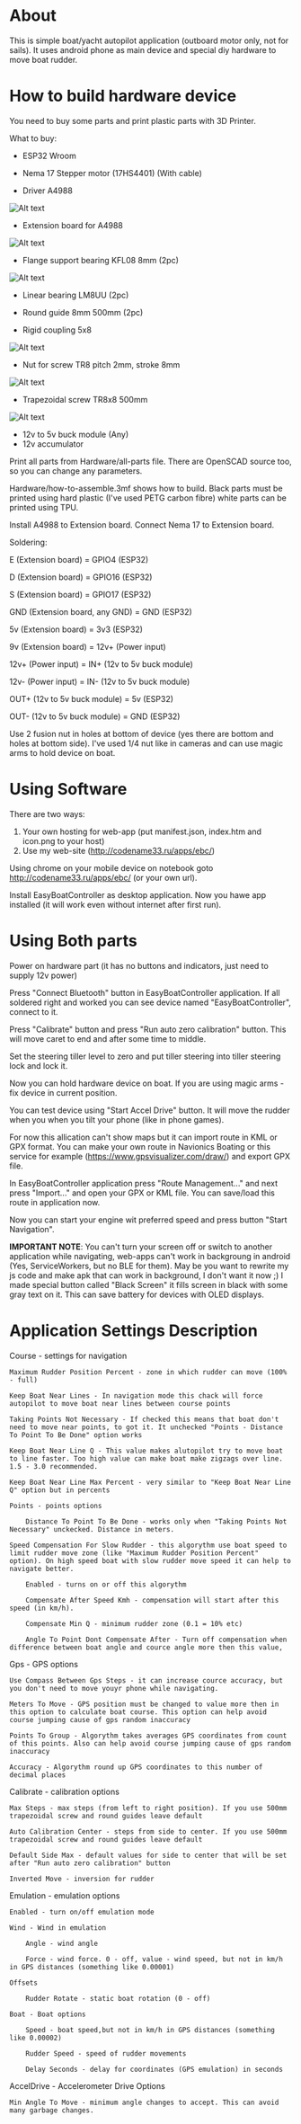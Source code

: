 # About

This is simple boat/yacht autopilot application (outboard motor only, not for sails). It uses android phone as main device and special diy hardware to move boat rudder.


# How to build hardware device

You need to buy some parts and print plastic parts with 3D Printer.

What to buy:
 - ESP32 Wroom

 - Nema 17 Stepper motor (17HS4401) (With cable)
 - Driver A4988

![Alt text](./images/6918110198.webp?raw=true "Image")

 - Extension board for A4988

![Alt text](./images/6149784476.webp?raw=true "Image")

 - Flange support bearing KFL08 8mm (2pc)

 ![Alt text](./images/6206280561.webp?raw=true "Image")
 
 - Linear bearing LM8UU (2pc)
 - Round guide 8mm 500mm (2pc)


 - Rigid coupling 5x8

![Alt text](./images/6341319996.webp?raw=true "Image")

 - Nut for screw TR8 pitch 2mm, stroke 8mm

![Alt text](./images/6904685659.webp?raw=true "Image")

 - Trapezoidal screw TR8x8 500mm

![Alt text](./images/6904717827.webp?raw=true "Image")
 - 12v to 5v buck module (Any)
 - 12v accumulator

Print all parts from Hardware/all-parts file. There are OpenSCAD source too, so you can change any parameters.

Hardware/how-to-assemble.3mf shows how to build. Black parts must be printed using hard plastic (I've used PETG carbon fibre) white parts can be printed using TPU.

Install A4988 to Extension board. Connect Nema 17 to Extension board.

Soldering:

E (Extension board) = GPIO4 (ESP32)

D (Extension board) = GPIO16 (ESP32)

S (Extension board) = GPIO17 (ESP32)

GND (Extension board, any GND) = GND (ESP32)

5v (Extension board) = 3v3 (ESP32)

9v (Extension board) = 12v+ (Power input)


12v+ (Power input) = IN+ (12v to 5v buck module)

12v- (Power input) = IN- (12v to 5v buck module)


OUT+ (12v to 5v buck module) = 5v (ESP32)

OUT- (12v to 5v buck module) = GND (ESP32)


Use 2 fusion nut in holes at bottom of device (yes there are bottom and holes at bottom side). I've used 1/4 nut like in cameras and can use magic arms to hold device on boat.

# Using Software

There are two ways:

1. Your own hosting for web-app (put manifest.json, index.htm and icon.png to your host)
2. Use my web-site (http://codename33.ru/apps/ebc/)

Using chrome on your mobile device on notebook goto http://codename33.ru/apps/ebc/ (or your own url).

Install EasyBoatController as desktop application. Now you hawe app installed (it will work even without internet after first run).

# Using Both parts

Power on hardware part (it has no buttons and indicators, just need to supply 12v power)

Press "Connect Bluetooth" button in EasyBoatController application. If all soldered right and worked you can see device named "EasyBoatController", connect to it.

Press "Calibrate" button and press "Run auto zero calibration" button. This will move caret to end and after some time to middle. 

Set the steering tiller level to zero and put tiller steering into tiller steering lock and lock it.

Now you can hold hardware device on boat. If you are using magic arms - fix device in current position.

You can test device using "Start Accel Drive" button. It will move the rudder when you when you tilt your phone (like in phone games).

For now this allication can't show maps but it can import route in KML or GPX format. You can make your own route in Navionics Boating or  this service for example (https://www.gpsvisualizer.com/draw/) and export GPX file.

In EasyBoatController application press "Route Management..." and next press "Import..." and open your GPX or KML file. You can save/load this route in application now.

Now you can start your engine wit preferred speed and press button "Start Navigation". 

**IMPORTANT NOTE**: You can't turn your screen off or switch to another application while navigating, web-apps can't work in backgroung in android (Yes, ServiceWorkers, but no BLE for them). May be you want to rewrite my js code and make apk that can work in background, I don't want it now ;) I made special button called "Black Screen" it fills screen in black with some gray text on it. This can save battery for devices with OLED displays.


# Application Settings Description

Course - settings for navigation

	Maximum Rudder Position Percent - zone in which rudder can move (100% - full)
 
	Keep Boat Near Lines - In navigation mode this chack will force autopilot to move boat near lines between course points
 
	Taking Points Not Necessary - If checked this means that boat don't need to move near points, to got it. It unchecked "Points - Distance To Point To Be Done" option works
 
	Keep Boat Near Line Q - This value makes alutopilot try to move boat to line faster. Too high value can make boat make zigzags over line. 1.5 - 3.0 recommended.
 
	Keep Boat Near Line Max Percent - very similar to "Keep Boat Near Line Q" option but in percents
 
	Points - points options
 
		Distance To Point To Be Done - works only when "Taking Points Not Necessary" unckecked. Distance in meters.
  
	Speed Compensation For Slow Rudder - this algorythm use boat speed to limit rudder move zone (like "Maximum Rudder Position Percent" option). On high speed boat with slow rudder move speed it can help to navigate better.
 
		Enabled - turns on or off this algorythm
  
		Compensate After Speed Kmh - compensation will start after this speed (in km/h).
  
		Compensate Min Q - minimum rudder zone (0.1 = 10% etc)
  
		Angle To Point Dont Compensate After - Turn off compensation when difference between boat angle and cource angle more then this value,
Gps - GPS  options

	Use Compass Between Gps Steps - it can increase cource accuracy, but you don't need to move youyr phone while navigating.
 
	Meters To Move - GPS position must be changed to value more then in this option to calculate boat course. This option can help avoid course jumping cause of gps random inaccuracy
 
	Points To Group - Algorythm takes averages GPS coordinates from count of this points. Also can help avoid course jumping cause of gps random inaccuracy
 
	Accuracy - Algorythm round up GPS coordinates to this number of decimal places
 
Calibrate - calibration options

	Max Steps - max steps (from left to right position). If you use 500mm trapezoidal screw and round guides leave default
 
	Auto Calibration Center - steps from side to center. If you use 500mm trapezoidal screw and round guides leave default
 
	Default Side Max - default values for side to center that will be set after "Run auto zero calibration" button
 
	Inverted Move - inversion for rudder
 
Emulation - emulation options

	Enabled - turn on/off emulation mode
 
	Wind - Wind in emulation
 
		Angle - wind angle
  
		Force - wind force. 0 - off, value - wind speed, but not in km/h in GPS distances (something like 0.00001)
  
	Offsets
 
		Rudder Rotate - static boat rotation (0 - off)
  
	Boat - Boat options
 
		Speed - boat speed,but not in km/h in GPS distances (something like 0.00002)
  
		Rudder Speed - speed of rudder movements
  
		Delay Seconds - delay for coordinates (GPS emulation) in seconds
  
AccelDrive - Accelerometer Drive Options

	Min Angle To Move - minimum angle changes to accept. This can avoid many garbage changes.
 
